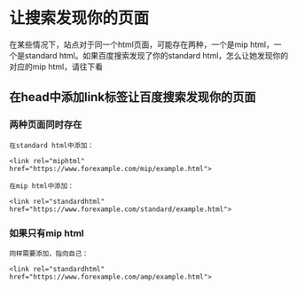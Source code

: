 # 让搜索发现你的页面

在某些情况下，站点对于同一个html页面，可能存在两种，一个是mip html，一个是standard html。如果百度搜索发现了你的standard html，怎么让她发现你的对应的mip html，请往下看

## 在head中添加link标签让百度搜索发现你的页面

### 两种页面同时存在

    在standard html中添加：

    <link rel="miphtml" href="https://www.forexample.com/mip/example.html">

    在mip html中添加：

    <link rel="standardhtml" href="https://www.forexample.com/standard/example.html">

### 如果只有mip html
	
	同样需要添加，指向自己：
    
    <link rel="standardhtml" href="https://www.forexample.com/amp/example.html">
